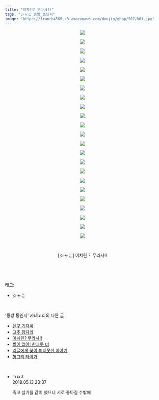 ```yaml
---
title: "이치린? 무라사!!"
tags: "シャこ 동방_동인지"
image: "https://franch4569.s3.amazonaws.com/doujin/ghap/507/001.jpg"
---
```

<div class="article">
<p style="text-align: center; clear: none; float: none;"><img src="{{ site.imgserver2 }}/ghap/507/001.jpg"/></p>
<p style="text-align: center; clear: none; float: none;"><img src="{{ site.imgserver2 }}/ghap/507/002.jpg"/></p>
<p style="text-align: center; clear: none; float: none;"><img src="{{ site.imgserver2 }}/ghap/507/003.jpg"/></p>
<p style="text-align: center; clear: none; float: none;"><img src="{{ site.imgserver2 }}/ghap/507/004.jpg"/></p>
<p style="text-align: center; clear: none; float: none;"><img src="{{ site.imgserver2 }}/ghap/507/005.jpg"/></p>
<p style="text-align: center; clear: none; float: none;"><img src="{{ site.imgserver2 }}/ghap/507/006.jpg"/></p>
<p style="text-align: center; clear: none; float: none;"><img src="{{ site.imgserver2 }}/ghap/507/007.jpg"/></p>
<p style="text-align: center; clear: none; float: none;"><img src="{{ site.imgserver2 }}/ghap/507/008.jpg"/></p>
<p style="text-align: center; clear: none; float: none;"><img src="{{ site.imgserver2 }}/ghap/507/009.jpg"/></p>
<p style="text-align: center; clear: none; float: none;"><img src="{{ site.imgserver2 }}/ghap/507/010.jpg"/></p>
<p style="text-align: center; clear: none; float: none;"><img src="{{ site.imgserver2 }}/ghap/507/011.jpg"/></p>
<p style="text-align: center; clear: none; float: none;"><img src="{{ site.imgserver2 }}/ghap/507/012.jpg"/></p>
<p style="text-align: center; clear: none; float: none;"><img src="{{ site.imgserver2 }}/ghap/507/013.jpg"/></p>
<p style="text-align: center; clear: none; float: none;"><img src="{{ site.imgserver2 }}/ghap/507/014.jpg"/></p>
<p style="text-align: center; clear: none; float: none;"><img src="{{ site.imgserver2 }}/ghap/507/015.jpg"/></p>
<p style="text-align: center; clear: none; float: none;"><img src="{{ site.imgserver2 }}/ghap/507/016.jpg"/></p>
<p style="text-align: center; clear: none; float: none;"><img src="{{ site.imgserver2 }}/ghap/507/017.jpg"/></p>
<p style="text-align: center; clear: none; float: none;"><img src="{{ site.imgserver2 }}/ghap/507/018.jpg"/></p>
<p style="text-align: center; clear: none; float: none;"><img src="{{ site.imgserver2 }}/ghap/507/019.jpg"/></p>
<p style="text-align: center; clear: none; float: none;"><img src="{{ site.imgserver2 }}/ghap/507/020.jpg"/></p>
<p style="text-align: center; clear: none; float: none;"><img src="{{ site.imgserver2 }}/ghap/507/021.jpg"/></p>
<p style="text-align: center; clear: none; float: none;"><img src="{{ site.imgserver2 }}/ghap/507/022.jpg"/></p>
<p style="text-align: center; clear: none; float: none;"><img src="{{ site.imgserver2 }}/ghap/507/023.jpg"/></p>
<p style="text-align: center; clear: none; float: none;"><br/></p>
<p style="text-align: center; clear: none; float: none;">[シャこ] 이치린？ 무라사!!</p>
<p><br/></p>
</div><br/>
<div class="tagTrail">
<p>태그: </p>
<ul>
<li>シャこ</li>
</ul>
</div><br/>
<div class="another">
<p>'동방 동인지' 카테고리의 다른 글</p>
<ul>
<li><a href="/ghap_509">텐구 기자씨</a></li>
<li><a href="/ghap_508">고추 잠자리</a></li>
<li><a href="/ghap_507">이치린? 무라사!!</a></li>
<li><a href="/ghap_506">쌀이 없어! 한그릇 더</a></li>
<li><a href="/ghap_505">리글에게 꽃이 피지못한 이야기</a></li>
<li><a href="/ghap_504">헝그리 타이거</a></li>
</ul>
</div><br/>
<div class="cb_module cb_fluid">
<div class="cb_wrt cb_profile">
<div class="comment">
<ul>
<li class="cb_thumb_off" id="comment15255236">
<div class="cb_comment_area">
<div class="cb_info_area">
<div class="cb_section">
<span class="cb_nick_name">ㄱㅁㅎ</span>
</div>
<div class="cb_section">
<span class="cb_date">2018.05.13 23:37 </span>
</div>
</div>
<div class="cb_dsc_comment">
<p class="cb_dsc">
											죽고 살기를 같이 했으니 서로 좋아질 수밖에
										</p>
</div>
</div></li>
</ul>
</div>
</div><!-- commentList close -->
</div><br/>
